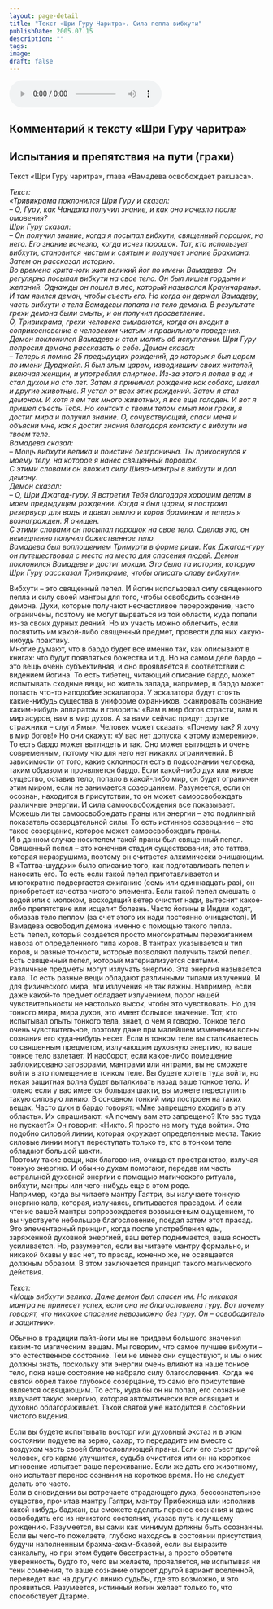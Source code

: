 ```yaml
---
layout: page-detail
title: "Текст «Шри Гуру Чаритра». Сила пепла вибхути"
publishDate: 2005.07.15
description: ""
tags:
image:
draft: false
---
```


<audio title="2005.07.15 - Текст «Шри Гуру Чаритра». Сила пепла вибхути.mp3" src="/upload/iblock/374/374c8dc926979e6bb975727fc731bab6.mp3" controls=""></audio>

## **Комментарий к тексту «Шри Гуру чаритра»**

## **Испытания и препятствия на пути (грахи)**
  
  
 Текст «Шри Гуру чаритра», глава «Вамадева освобождает ракшаса».   
  
_Текст:_   
 _«Тривикрама поклонился Шри Гуру и сказал:_   
 _– О, Гуру, как Чандала получил знание, и как оно исчезло после омовения?_   
 _Шри Гуру сказал:_   
 _– Он получил знание, когда я посыпал вибхути, священный порошок, на него. Его знание исчезло, когда исчез порошок. Тот, кто использует вибхути, становится чистым и святым и получает знание Брахмана._   
 _Затем он рассказал историю._   
 _Во времена крита-юги жил великий йог по имени Вамадева. Он регулярно посыпал вибхути на свое тело. Он был лишен гордыни и желаний. Однажды он пошел в лес, который назывался Краунчаранья. И там явился демон, чтобы съесть его. Но когда он держал Вамадеву, часть вибхути с тела Вамадевы попала на тело демона. В результате грехи демона были смыты, и он получил просветление._   
 _О, Тривикрама, грехи человека смываются, когда он входит в соприкосновение с человеком чистым и правильного поведения._   
 _Демон поклонился Вамадеве и стал молить об искуплении. Шри Гуру попросил демона рассказать о себе. Демон сказал:_   
 _– Теперь я помню 25 предыдущих рождений, до которых я был царем по имени Дурджайя. Я был злым царем, изводившим своих жителей, включая женщин, и употреблял спиртное. Из-за этого я попал в ад и стал духом на сто лет. Затем я принимал рождение как собака, шакал и другие животные. Я устал от всех этих рождений. Затем я стал демоном. И хотя я ем так много животных, я все еще голоден. И вот я пришел съесть Тебя. Но контакт с твоим телом смыл мои грехи, я достиг мира и получил знание. О, сочувствующий, спаси меня и объясни мне, как я достиг знания благодаря контакту с вибхути на твоем теле._   
 _Вамадева сказал:_   
 _– Мощь вибхути велика и поистине безгранична. Ты прикоснулся к моему телу, на которое я нанес священный порошок._   
 _С этими словами он вложил силу Шива-мантры в вибхути и дал демону._   
 _Демон сказал:_   
 _– О, Шри Джагад-гуру. Я встретил Тебя благодаря хорошим делам в моем предыдущем рождении. Когда я был царем, я построил резервуар для воды и давал землю и коров браминам и теперь я вознагражден. Я очищен._   
 _С этими словами он посыпал порошок на свое тело. Сделав это, он немедленно получил божественное тело._   
 _Вамадева был воплощением Тримурти в форме риши. Как Джагад-гуру он путешествовал с места на место для спасения людей. Демон поклонился Вамадеве и достиг мокши. Это была та история, которую Шри Гуру рассказал Тривикраме, чтобы описать славу вибхути»._   
  
 Вибхути – это священный пепел. И йогин использовал силу священного пепла и силу своей мантры для того, чтобы освободить сознание демона. Духи, которые получают несчастливое перерождение, часто ограничены, поэтому не могут вырваться из той области, куда попали из-за своих дурных деяний. Но их участь можно облегчить, если посвятить им какой-либо священный предмет, провести для них какую-нибудь практику.   
 Многие думают, что в бардо будет все именно так, как описывают в книгах: что будут появляться божества и т.д. Но на самом деле бардо – это вещь очень субъективная, и оно проявляется в соответствии с видением йогина. То есть тибетец, читающий описание бардо, может испытывать сходные вещи, но житель запада, например, в бардо может попасть что-то наподобие эскалатора. У эскалатора будут стоять какие-нибудь существа в униформе охранников, сканировать сознание каким-нибудь аппаратом и говорить: «Вам в мир богов страсти, вам в мир асуров, вам в мир духов. А за вами сейчас придут другие стражники – слуги Ямы». Человек может сказать: «Почему так? Я хочу в мир богов!» Но они скажут: «У вас нет допуска к этому измерению». То есть бардо может выглядеть и так. Оно может выглядеть и очень современным, потому что для него нет никаких ограничений. В зависимости от того, какие склонности есть в подсознании человека, таким образом и проявляется бардо. Если какой-либо дух или живое существо, оставив тело, попало в какой-либо мир, он будет ограничен этим миром, если не занимается созерцанием. Разумеется, если он осознан, находится в присутствии, то он может самоосвобождать различные энергии. И сила самоосвобождения все показывает. Можешь ли ты самоосвобождать праны или энергии – это подлинный показатель созерцательной силы. То есть истинное созерцание – это такое созерцание, которое может самоосвобождать праны.   
 И в данном случае носителем такой праны был священный пепел. Священный пепел – это конечная стадия существования; это таттва, которая неразрушима, поэтому он считается алхимически очищающим. В «Таттва-шуддхи» было описание того, как подготавливать пепел и наносить его. То есть если такой пепел приготавливается и многократно подвергается сжиганию (семь или одиннадцать раз), он приобретает качества чистого элемента. Если такой пепел смешать с водой или с молоком, восходящий ветер очистит нади, вытеснит какое-либо препятствие или исцелит болезнь. Часто йогины в Индии ходят, обмазав тело пеплом (за счет этого их нади постоянно очищаются). И Вамадева освободил демона именно с помощью такого пепла.   
 Есть пепел, который создается просто многократным пережиганием навоза от определенного типа коров. В тантрах указывается и тип коров, и разные тонкости, которые позволяют получить такой пепел. Есть священный пепел, который материализуется святыми.   
 Различные предметы могут излучать энергию. Эта энергия называется кала. То есть разные вещи обладают различными типами излучений. И для физического мира, эти излучения не так важны. Например, если даже какой-то предмет обладает излучением, порог нашей чувствительности не настолько высок, чтобы это чувствовать. Но для тонкого мира, мира духов, это имеет большое значение. Тот, кто испытывал опыты тонкого тела, знает, о чем я говорю. Тонкое тело очень чувствительное, поэтому даже при малейшем изменении волны сознания его куда-нибудь несет. Если в тонком теле вы сталкиваетесь со священным предметом, излучающим духовную энергию, то ваше тонкое тело взлетает. И наоборот, если какое-либо помещение заблокировано заговорами, мантрами или янтрами, вы не сможете войти в это помещение в тонком теле. Вы будете хотеть туда войти, но некая защитная волна будет выталкивать назад ваше тонкое тело. И только если у вас имеется большая шакти, вы можете переступить такую силовую линию. В основном тонкий мир построен на таких вещах. Часто духи в бардо говорят: «Мне запрещено входить в эту область». Их спрашивают: «А почему вам это запрещено? Кто вас туда не пускает?» Он говорит: «Никто. Я просто не могу туда войти». Это подобно силовой линии, которая окружает определенные места. Такие силовые линии могут переступать только те, кто в тонком теле обладают большой шакти.   
 Поэтому такие вещи, как благовония, очищают пространство, излучая тонкую энергию. И обычно духам помогают, передав им часть астральной духовной энергии с помощью магического ритуала, вибхути, мантры или чего-нибудь еще в этом роде.   
 Например, когда вы читаете мантру Гаятри, вы излучаете тонкую энергию кала, которая, излучаясь, впитывается прасадом. И если чтение вашей мантры сопровождается возвышенным ощущением, то вы чувствуете небольшое благословение, поедая затем этот прасад. Это элементарный принцип, когда после употребления еды, заряженной духовной энергией, ваш ветер поднимается, ваша ясность усиливается. Но, разумеется, если вы читаете мантру формально, и никакой бхавы у вас нет, то прасад, конечно же, не освящается должным образом. В этом заключается принцип такого магического действия.   
  
_Текст:_   
 _«Мощь вибхути велика. Даже демон был спасен им. Но никакая мантра не принесет успех, если она не благословлена гуру. Вот почему говорят, что никакое спасение невозможно без гуру. Он – освободитель и защитник»._   
  
 Обычно в традиции лайя-йоги мы не придаем большого значения каким-то магическим вещам. Мы говорим, что самое лучшее вибхути – это естественное состояние. Тем не менее они существуют, и мы о них должны знать, поскольку эти энергии очень влияют на наше тонкое тело, пока наше состояние не набрало силу благословения. Когда же святой обрел такое глубокое созерцание, то само его присутствие является освящающим. То есть, куда бы он ни попал, его сознание излучает такую энергию, которая автоматически все освящает и духовно облагораживает. Такой святой уже находится в состоянии чистого видения.   
  
 Если вы будете испытывать восторг или духовный экстаз и в этом состоянии подуете на зерно, сахар, то передадите им вместе с воздухом часть своей благословляющей праны. Если его съест другой человек, его карма улучшится, судьба очистится или он на короткое мгновение испытает ваше переживание. Если же дать его животному, оно испытает перенос сознания на короткое время. Но не следует делать это часто.   
 Если в сновидении вы встречаете страдающего духа, бессознательное существо, прочитав мантру Гаятри, мантру Прибежища или исполнив какой-нибудь баджан, вы сможете сделать перенос сознания и даже освободить его из нечистого состояния, указав путь к лучшему рождению. Разумеется, вы сами как минимум должны быть осознанны.   
 Если вы чего-то пожелаете, глубоко находясь в состоянии присутствия, будучи наполненным брахма-ахам-бхавой, если вы выразите санкальпу, но при этом будете бесстрастны, а просто обретете уверенность, будто то, чего вы желаете, проявляется, не испытывая ни тени сомнения, то ваше сознание откроет другой вариант вселенной, переведет вас на другую линию судьбы, где это возможно, и это проявиться. Разумеется, истинный йогин желает только то, что способствует Дхарме.   

  
